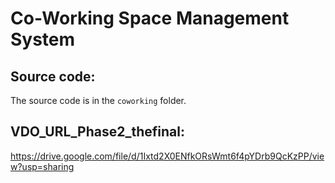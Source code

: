 # Co-Working Space Management System
## Source code: 
The source code is in the `coworking` folder.

## VDO_URL_Phase2_thefinal: 
https://drive.google.com/file/d/1Ixtd2X0ENfkORsWmt6f4pYDrb9QcKzPP/view?usp=sharing
